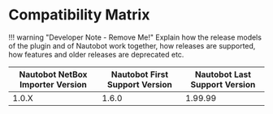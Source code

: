 # Compatibility Matrix

!!! warning "Developer Note - Remove Me!"
    Explain how the release models of the plugin and of Nautobot work together, how releases are supported, how features and older releases are deprecated etc.

| Nautobot NetBox Importer Version | Nautobot First Support Version | Nautobot Last Support Version |
| ------------- | -------------------- | ------------- |
| 1.0.X         | 1.6.0                | 1.99.99        |
